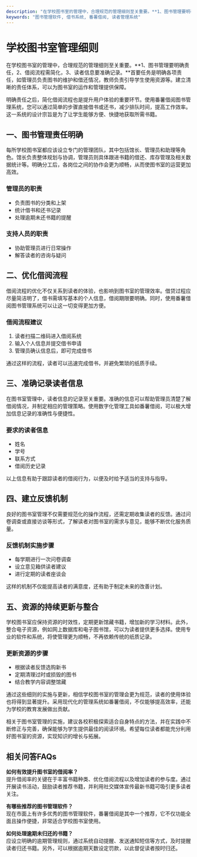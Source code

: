 ```yaml
---
description: "在学校图书室的管理中，合理规范的管理细则至关重要。**1、图书管理要明确责任，2、借阅流程需简化，3、读者信息要准确记录。**首要任务是明确各项责任，如管理员负责图书的维护和借还情况，教师负责引导学生使用资源等。建立清晰的责任体系，可以为图书室的运作和管理提供保障。"
keywords: "图书管理软件, 借书系统, 番薯借阅, 读者管理系统"
---
```

# 学校图书室管理细则

在学校图书室的管理中，合理规范的管理细则至关重要。**1、图书管理要明确责任，2、借阅流程需简化，3、读者信息要准确记录。**首要任务是明确各项责任，如管理员负责图书的维护和借还情况，教师负责引导学生使用资源等。建立清晰的责任体系，可以为图书室的运作和管理提供保障。

明确责任之后，简化借阅流程也是提升用户体验的重要环节。使用番薯借阅图书管理系统，您可以通过简单的步骤直接借书或还书，减少排队时间，提高工作效率。这一系统的设计宗旨是为了让学生能够方便、快捷地获取所需书籍。

## 一、图书管理责任明确

每所学校图书室都应该设立专门的管理团队，其中包括馆长、管理员和助理等角色。馆长负责整体规划与协调，管理员则具体跟进书籍的借还、库存管理及相关数据统计等。明确分工后，各岗位之间的协作会更为顺畅，从而使图书室的运营更加高效。

### 管理员的职责
- 负责图书的分类和上架
- 统计借书和还书记录
- 处理逾期未还书籍的提醒

### 支持人员的职责
- 协助管理员进行日常操作
- 解答读者的咨询与疑问

## 二、优化借阅流程

借阅流程的优化不仅关系到读者的体验，也影响到图书室的管理效率。借贷过程应尽量简洁明了，借书需填写基本的个人信息，借阅期限要明确。同时，使用番薯借阅图书管理系统可以让这一切变得更加方便。

### 借阅流程建议
1. 读者扫描二维码进入借阅系统
2. 输入个人信息并提交借书申请
3. 管理员确认信息后，即可完成借书

通过这样的流程，读者可以迅速完成借书，并避免繁琐的纸质手续。

## 三、准确记录读者信息

在图书室管理中，读者信息的记录至关重要。准确的信息可以帮助管理员清楚了解借阅情况，并制定相应的管理策略。使用数字化管理工具如番薯借阅，可以极大增加信息记录的准确性与便捷性。

### 要求的读者信息
- 姓名
- 学号
- 联系方式
- 借阅历史记录

以上信息有助于跟踪读者的借阅行为，以便及时给予适当的支持与指导。

## 四、建立反馈机制

良好的图书室管理不仅需要规范化的操作流程，还需定期收集读者的反馈。通过问卷调查或直接访谈等形式，了解读者对图书室的需求与意见，能够不断优化服务质量。

### 反馈机制实施步骤
- 每学期进行一次问卷调查
- 设立意见箱供读者建议
- 进行定期的读者座谈会

这样的机制不仅能提高读者的满意度，还有助于制定未来的改善计划。

## 五、资源的持续更新与整合

学校图书室应保持资源的时效性，定期更新馆藏书籍，增加新的学习材料。此外，整合电子资源，例如网上数据库和电子图书馆，可以为读者提供更多选择。使用专业的软件和系统，将使管理更为顺畅，不再依赖传统的纸质记录。

### 更新资源的步骤
- 根据读者反馈选购新书
- 定期清理过时或损毁的图书
- 结合教学内容调整馆藏

通过这些细则的实施与更新，相信学校图书室的管理会更为规范，读者的使用体验也将得到显著提升。采用现代化的管理系统如番薯借阅，不仅能够提高效率，还能为学校的教育发展做出贡献。

相关于图书室管理的实施，建议各校积极探索适合自身特点的方法，并在实践中不断修正与完善，确保能够为学生提供最佳的阅读环境。希望每位读者都能充分利用好图书室的资源，实现知识的增长与拓展。

## 相关问答FAQs

**如何有效提升图书室的借阅率？**  
提升借阅率的关键在于丰富书籍种类、优化借阅流程以及增加读者的参与度。通过开展读书活动，鼓励读者推荐书籍，并利用社交媒体宣传最新书籍可吸引更多读者关注。

**有哪些推荐的图书管理软件？**  
现在市面上有许多优秀的图书管理软件，番薯借阅是其中一个推荐，它不仅功能全面且操作便捷，非常适合学校图书室使用。

**如何处理逾期未归还的书籍？**  
应设立明确的逾期管理规则，通过系统自动提醒、发送通知短信等方式，及时提醒读者归还书籍。另外，可以根据逾期天数设定罚款，以此督促读者按时归还。
